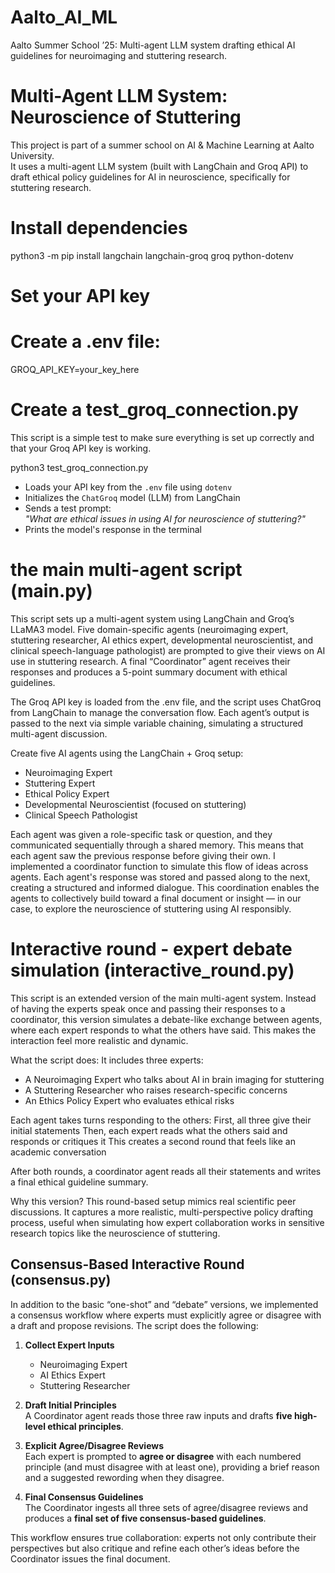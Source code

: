 # Aalto_AI_ML
Aalto Summer School ’25: Multi-agent LLM system drafting ethical AI guidelines for neuroimaging and stuttering research.

# Multi-Agent LLM System: Neuroscience of Stuttering

This project is part of a summer school on AI & Machine Learning at Aalto University.  
It uses a multi-agent LLM system (built with LangChain and Groq API) to draft ethical policy guidelines for AI in neuroscience, specifically for stuttering research.

# Install dependencies
python3 -m pip install langchain langchain-groq groq python-dotenv

# Set your API key
# Create a .env file:
GROQ_API_KEY=your_key_here

# Create a test_groq_connection.py
This script is a simple test to make sure everything is set up correctly and that your Groq API key is working.

python3 test_groq_connection.py

- Loads your API key from the `.env` file using `dotenv`
- Initializes the `ChatGroq` model (LLM) from LangChain
- Sends a test prompt:  
  *"What are ethical issues in using AI for neuroscience of stuttering?"*
- Prints the model's response in the terminal

# the main multi-agent script (main.py)
This script sets up a multi-agent system using LangChain and Groq’s LLaMA3 model. Five domain-specific agents (neuroimaging expert, stuttering researcher, AI ethics expert, developmental neuroscientist, and clinical speech-language pathologist) are prompted to give their views on AI use in stuttering research. A final “Coordinator” agent receives their responses and produces a 5-point summary document with ethical guidelines.

The Groq API key is loaded from the .env file, and the script uses ChatGroq from LangChain to manage the conversation flow. Each agent’s output is passed to the next via simple variable chaining, simulating a structured multi-agent discussion.

Create five AI agents using the LangChain + Groq setup:
- Neuroimaging Expert
- Stuttering Expert
- Ethical Policy Expert
- Developmental Neuroscientist (focused on stuttering)
- Clinical Speech Pathologist

Each agent was given a role-specific task or question, and they communicated sequentially through a shared memory. This means that each agent saw the previous response before giving their own.
I implemented a coordinator function to simulate this flow of ideas across agents. Each agent's response was stored and passed along to the next, creating a structured and informed dialogue.
This coordination enables the agents to collectively build toward a final document or insight — in our case, to explore the neuroscience of stuttering using AI responsibly.

# Interactive round - expert debate simulation (interactive_round.py)
This script is an extended version of the main multi-agent system. Instead of having the experts speak once and passing their responses to a coordinator, this version simulates a debate-like exchange between agents, where each expert responds to what the others have said. This makes the interaction feel more realistic and dynamic.

What the script does:
It includes three experts:

- A Neuroimaging Expert who talks about AI in brain imaging for stuttering
- A Stuttering Researcher who raises research-specific concerns
- An Ethics Policy Expert who evaluates ethical risks

Each agent takes turns responding to the others:
First, all three give their initial statements
Then, each expert reads what the others said and responds or critiques it
This creates a second round that feels like an academic conversation

After both rounds, a coordinator agent reads all their statements and writes a final ethical guideline summary.

Why this version?
This round-based setup mimics real scientific peer discussions. It captures a more realistic, multi-perspective policy drafting process, useful when simulating how expert collaboration works in sensitive research topics like the neuroscience of stuttering.

## Consensus-Based Interactive Round (consensus.py)

In addition to the basic “one-shot” and “debate” versions, we implemented a consensus workflow where experts must explicitly agree or disagree with a draft and propose revisions. The script does the following:

1. **Collect Expert Inputs**  
   - Neuroimaging Expert  
   - AI Ethics Expert  
   - Stuttering Researcher  

2. **Draft Initial Principles**  
   A Coordinator agent reads those three raw inputs and drafts **five high-level ethical principles**.

3. **Explicit Agree/Disagree Reviews**  
   Each expert is prompted to **agree or disagree** with each numbered principle (and must disagree with at least one), providing a brief reason and a suggested rewording when they disagree.

4. **Final Consensus Guidelines**  
   The Coordinator ingests all three sets of agree/disagree reviews and produces a **final set of five consensus-based guidelines**.

This workflow ensures true collaboration: experts not only contribute their perspectives but also critique and refine each other’s ideas before the Coordinator issues the final document.


